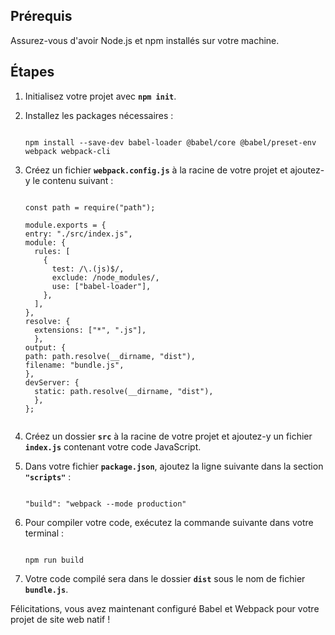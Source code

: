 ## **Prérequis**

Assurez-vous d'avoir Node.js et npm installés sur votre machine.

## **Étapes**

1. Initialisez votre projet avec **`npm init`**.
2. Installez les packages nécessaires :
    
    ```

    npm install --save-dev babel-loader @babel/core @babel/preset-env webpack webpack-cli
    
    ```
    
3. Créez un fichier **`webpack.config.js`** à la racine de votre projet et ajoutez-y le contenu suivant :
    
    ```
    
    const path = require("path");

    module.exports = {
    entry: "./src/index.js",
    module: {
      rules: [
        {
          test: /\.(js)$/,
          exclude: /node_modules/,
          use: ["babel-loader"],
        },
      ],
    },
    resolve: {
      extensions: ["*", ".js"],
      },
    output: {
    path: path.resolve(__dirname, "dist"),
    filename: "bundle.js",
    },
    devServer: {
      static: path.resolve(__dirname, "dist"),
      },
    };

    
    ```
    
4. Créez un dossier **`src`** à la racine de votre projet et ajoutez-y un fichier **`index.js`** contenant votre code JavaScript.
5. Dans votre fichier **`package.json`**, ajoutez la ligne suivante dans la section **`"scripts"`** :
    
    ```

    "build": "webpack --mode production"
    
    ```
    
6. Pour compiler votre code, exécutez la commande suivante dans votre terminal :
    
    ```
   
    npm run build
    
    ```
    
7. Votre code compilé sera dans le dossier **`dist`** sous le nom de fichier **`bundle.js`**.

Félicitations, vous avez maintenant configuré Babel et Webpack pour votre projet de site web natif !